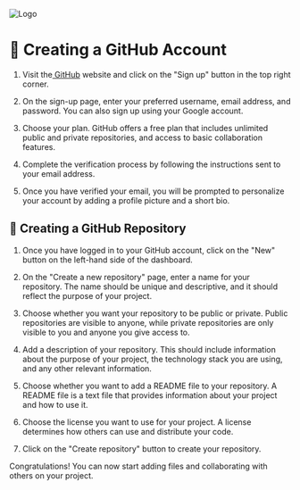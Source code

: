 ![Logo](https://techmapperz.com/images/v421_18528.png)


# 🚀 Creating a GitHub Account

1. Visit the<a href="https://github.com/"> GitHub</a> website and click on the "Sign up" button in the top right corner.

2. On the sign-up page, enter your preferred username, email address, and password. You can also sign up using your Google account.

3. Choose your plan. GitHub offers a free plan that includes unlimited public and private repositories, and access to basic collaboration features.

4. Complete the verification process by following the instructions sent to your email address.

5. Once you have verified your email, you will be prompted to personalize your account by adding a profile picture and a short bio.


## 🚀 Creating a GitHub Repository

1. Once you have logged in to your GitHub account, click on the "New" button on the left-hand side of the dashboard.

2. On the "Create a new repository" page, enter a name for your repository. The name should be unique and descriptive, and it should reflect the purpose of your project.

3. Choose whether you want your repository to be public or private. Public repositories are visible to anyone, while private repositories are only visible to you and anyone you give access to.

4. Add a description of your repository. This should include information about the purpose of your project, the technology stack you are using, and any other relevant information.

5. Choose whether you want to add a README file to your repository. A README file is a text file that provides information about your project and how to use it.

6. Choose the license you want to use for your project. A license determines how others can use and distribute your code.

7. Click on the "Create repository" button to create your repository.


Congratulations! You can now start adding files and collaborating with others on your project.
